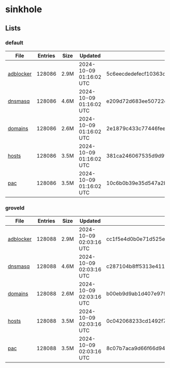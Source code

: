# sinkhole

## Lists

### default

|File|Entries|Size|Updated|Hash|
|-|-|-|-|-|
|[adblocker](https://raw.githubusercontent.com/groveld/sinkhole/lists/default/adblocker.txt)|128086|2.9M|2024-10-09 01:16:02 UTC|5c6eecdedefecf10363dcd63bf240ae009cb068460f76038cac22e28925c0c57|
|[dnsmasq](https://raw.githubusercontent.com/groveld/sinkhole/lists/default/dnsmasq.txt)|128086|4.6M|2024-10-09 01:16:02 UTC|e209d72d683ee50722d839082b354823a02d6f5e5cc012e85836a7645cdd437b|
|[domains](https://raw.githubusercontent.com/groveld/sinkhole/lists/default/domains.txt)|128086|2.6M|2024-10-09 01:16:02 UTC|2e1879c433c77446fee5acf96fee60b1c5b80920954138b11f97a7b3fdde2ef5|
|[hosts](https://raw.githubusercontent.com/groveld/sinkhole/lists/default/hosts.txt)|128086|3.5M|2024-10-09 01:16:02 UTC|381ca246067535d9d9f25ab31468c106f627899b9d04bad01a7464cb716b1447|
|[pac](https://raw.githubusercontent.com/groveld/sinkhole/lists/default/pac.txt)|128086|3.5M|2024-10-09 01:16:02 UTC|10c6b0b39e35d547a2b85df230a91658a4718819230979f179c4e68c20d26573|

### groveld

|File|Entries|Size|Updated|Hash|
|-|-|-|-|-|
|[adblocker](https://raw.githubusercontent.com/groveld/sinkhole/lists/groveld/adblocker.txt)|128088|2.9M|2024-10-09 02:03:16 UTC|cc1f5e4d0b0e71d525e1148ab609ff491cf18191948d43720200b6cd792042f5|
|[dnsmasq](https://raw.githubusercontent.com/groveld/sinkhole/lists/groveld/dnsmasq.txt)|128088|4.6M|2024-10-09 02:03:16 UTC|c287104b8ff5313e411899c92507787692336548c82df3c44e8e58bbb35fc8c8|
|[domains](https://raw.githubusercontent.com/groveld/sinkhole/lists/groveld/domains.txt)|128088|2.6M|2024-10-09 02:03:16 UTC|b00eb9d9ab1d407e97907fa1a148d0b41210608c44a10e0cb19f74015d0b4181|
|[hosts](https://raw.githubusercontent.com/groveld/sinkhole/lists/groveld/hosts.txt)|128088|3.5M|2024-10-09 02:03:16 UTC|0c042068233cd1492f7fb9deb4890953952893f8bd117b0c91b9d29f718cd967|
|[pac](https://raw.githubusercontent.com/groveld/sinkhole/lists/groveld/pac.txt)|128088|3.5M|2024-10-09 02:03:16 UTC|8c07b7aca9d66f66d946af6d24f27ddc5ba16c4c9de3307912aa75c077ff6219|
